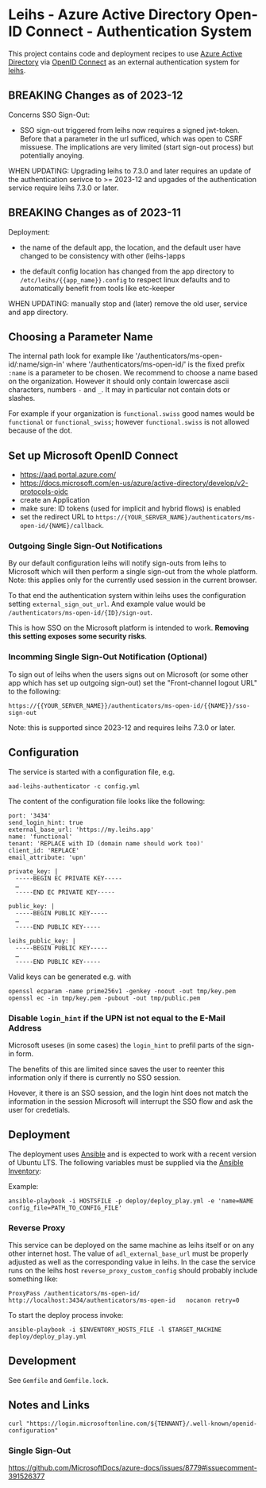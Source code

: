 Leihs - Azure Active Directory Open-ID Connect - Authentication System
=======================================================================

This project contains code and deployment recipes to use [Azure Active
Directory](https://azure.microsoft.com/de-de/services/active-directory/) via
[OpenID Connect](https://de.wikipedia.org/wiki/OpenID_Connect) as an external
authentication system for [leihs](https://github.com/leihs).


BREAKING Changes as of 2023-12
------------------------------

Concerns SSO Sign-Out:

* SSO sign-out triggered from leihs now requires a signed jwt-token. Before
  that a parameter in the url sufficed, which was open to CSRF missuese. The
  implications are very limited (start sign-out process) but potentially
  anoying.

WHEN UPDATING: Upgrading leihs to 7.3.0 and later requires an update of the
authentication serivce to >= 2023-12 and upgades of the authentication service
require leihs 7.3.0 or later.




BREAKING Changes as of 2023-11
------------------------------

Deployment:

* the name of the default app, the location, and the default user have changed
  to be consistency with other (leihs-)apps

* the default config location has changed from the app directory to
  `/etc/leihs/{{app_name}}.config` to respect linux defaults and to
  automatically benefit from tools like etc-keeper

WHEN UPDATING: manually stop and (later) remove the old user, service and app
directory.




Choosing a Parameter Name
-------------------------

The internal path look for example like
'/authenticators/ms-open-id/:name/sign-in' where '/authenticators/ms-open-id/'
is the fixed prefix `:name` is a parameter to be chosen. We recommend to choose
a name based on the organization. However it should only contain lowercase
ascii characters, numbers `-` and `_`. It may in particular not contain dots or
slashes.

For example if your organization is `functional.swiss` good names would be
`functional` or  `functional_swiss`; however `functional.swiss` is not allowed
because of the dot.


Set up Microsoft OpenID Connect
-------------------------------

* https://aad.portal.azure.com/
* https://docs.microsoft.com/en-us/azure/active-directory/develop/v2-protocols-oidc
* create an Application
* make sure: ID tokens (used for implicit and hybrid flows) is enabled
* set the redirect URL to `https://{YOUR_SERVER_NAME}/authenticators/ms-open-id/{NAME}/callback`.


### Outgoing Single Sign-Out Notifications

By our default configuration leihs will notify sign-outs from leihs to
Microsoft which will then perform a single sign-out from the whole platform.
Note: this applies only for the currently used session in the current browser.

To that end the authentication system within leihs uses the configuration
setting `external_sign_out_url`. And example value would be
`/authenticators/ms-open-id/{ID}/sign-out`.

This is how SSO on the Microsoft platform is intended to work. **Removing this
setting exposes some security risks**.



### Incomming Single Sign-Out Notification (Optional)

To sign out of leihs when the users signs out on Microsoft (or some other app
which has set up outgoing sign-out) set the "Front-channel logout URL" to the
following:

    https://{{YOUR_SERVER_NAME}}/authenticators/ms-open-id/{{NAME}}/sso-sign-out

Note: this is supported since 2023-12 and requires leihs 7.3.0 or later.



Configuration
-------------

The service is started with a configuration file, e.g.

    aad-leihs-authenticator -c config.yml

The content of the configuration file looks like the following:


```
port: '3434'
send_login_hint: true
external_base_url: 'https://my.leihs.app'
name: 'functional'
tenant: 'REPLACE with ID (domain name should work too)'
client_id: 'REPLACE'
email_attribute: 'upn'

private_key: |
  -----BEGIN EC PRIVATE KEY-----
  …
  -----END EC PRIVATE KEY-----

public_key: |
  -----BEGIN PUBLIC KEY-----
  …
  -----END PUBLIC KEY-----

leihs_public_key: |
  -----BEGIN PUBLIC KEY-----
  …
  -----END PUBLIC KEY-----
```

Valid keys can be generated e.g. with

```
openssl ecparam -name prime256v1 -genkey -noout -out tmp/key.pem
openssl ec -in tmp/key.pem -pubout -out tmp/public.pem
```

### Disable `login_hint` if the UPN ist not equal to the E-Mail Address

Microsoft useses (in some cases) the `login_hint` to prefil parts of the
sign-in form.

The benefits of this are limited since saves the user to reenter this
information only if there is currently no SSO session.

Hovever, it there is an SSO session, and the login hint does not match the
information in the session Microsoft will interrupt the SSO flow and ask the
user for credetials.



Deployment
----------

The deployment uses [Ansible](https://docs.ansible.com/) and is expected to work
with a recent version of Ubuntu LTS. The following
variables must be supplied via the
[Ansible Inventory](https://docs.ansible.com/ansible/latest/user_guide/intro_inventory.html):


Example:

    ansible-playbook -i HOSTSFILE -p deploy/deploy_play.yml -e 'name=NAME config_file=PATH_TO_CONFIG_FILE'



### Reverse Proxy

This service can be deployed on the same machine as leihs itself or on any
other internet host. The value of `adl_external_base_url` must be properly
adjusted as well as the corresponding value in leihs. In the case the service runs
on the leihs host `reverse_proxy_custom_config` should probably include something like:

    ProxyPass /authenticators/ms-open-id/ http://localhost:3434/authenticators/ms-open-id	nocanon retry=0

To start the deploy process invoke:

    ansible-playbook -i $INVENTORY_HOSTS_FILE -l $TARGET_MACHINE deploy/deploy_play.yml



Development
-----------

See `Gemfile` and `Gemfile.lock`.


Notes and Links
---------------


```
curl "https://login.microsoftonline.com/${TENNANT}/.well-known/openid-configuration"
```

### Single Sign-Out


https://github.com/MicrosoftDocs/azure-docs/issues/8779#issuecomment-391526377
